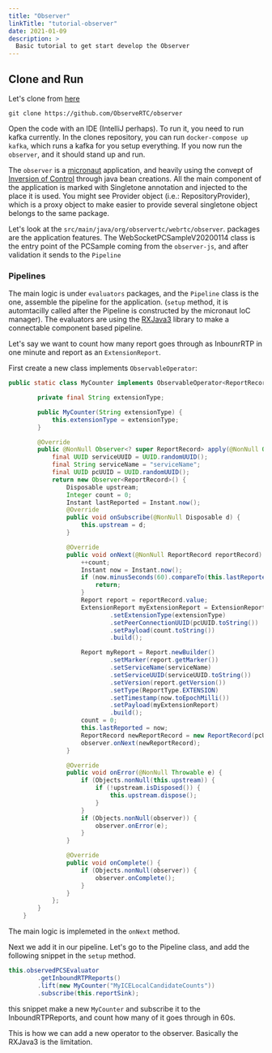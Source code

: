 ```yaml
---
title: "Observer"
linkTitle: "tutorial-observer"
date: 2021-01-09
description: >
  Basic tutorial to get start develop the Observer
---
```


## Clone and Run

Let's clone from [here](https://github.com/ObserveRTC/observer)

    git clone https://github.com/ObserveRTC/observer

Open the code with an IDE (IntelliJ perhaps).
To run it, you need to run kafka currently. In 
the clones repository, you can run `docker-compose up kafka`, which 
runs a kafka for you setup everything.
If you now run the `observer`, and it should stand up and run.

The `observer` is a [micronaut](https://micronaut.io) application, 
and heavily using the convept of [Inversion of Control](https://docs.micronaut.io/latest/guide/index.html#ioc) through java bean creations.
All the main component of the application is marked with 
Singletone annotation and injected to the place it is used.
You might see Provider object (i.e.: RepositoryProvider), which 
is a proxy object to make easier to provide several singletone 
object belongs to the same package.


Let's look at the `src/main/java/org/observertc/webrtc/observer`.
packages are the application features. 
The WebSocketPCSampleV20200114 class is the entry point of the 
PCSample coming from the `observer-js`, and after 
validation it sends to the `Pipeline`

### Pipelines

The main logic is under `evaluators` packages, and the 
`Pipeline` class is the one, assemble the pipeline 
for the application. (`setup` method, it is automtacilly called 
after the Pipeline is constructed by the micronaut IoC manager).
The evaluators are using the [RXJava3](https://github.com/ReactiveX/RxJava) 
library to make a connectable component based pipeline.

Let's say we want to count how many report goes through
as InbounrRTP in one minute and report as an `ExtensionReport`.

First create a new class implements `ObservableOperator`:
```java
public static class MyCounter implements ObservableOperator<ReportRecord, ReportRecord> {

        private final String extensionType;

        public MyCounter(String extensionType) {
            this.extensionType = extensionType;
        }

        @Override
        public @NonNull Observer<? super ReportRecord> apply(@NonNull Observer<? super ReportRecord> observer) throws Throwable {
            final UUID serviceUUID = UUID.randomUUID();
            final String serviceName = "serviceName";
            final UUID pcUUID = UUID.randomUUID();
            return new Observer<ReportRecord>() {
                Disposable upstream;
                Integer count = 0;
                Instant lastReported = Instant.now();
                @Override
                public void onSubscribe(@NonNull Disposable d) {
                    this.upstream = d;
                }

                @Override
                public void onNext(@NonNull ReportRecord reportRecord) {
                    ++count;
                    Instant now = Instant.now();
                    if (now.minusSeconds(60).compareTo(this.lastReported) < 0) {
                        return;
                    }
                    Report report = reportRecord.value;
                    ExtensionReport myExtensionReport = ExtensionReport.newBuilder()
                            .setExtensionType(extensionType)
                            .setPeerConnectionUUID(pcUUID.toString())
                            .setPayload(count.toString())
                            .build();

                    Report myReport = Report.newBuilder()
                            .setMarker(report.getMarker())
                            .setServiceName(serviceName)
                            .setServiceUUID(serviceUUID.toString())
                            .setVersion(report.getVersion())
                            .setType(ReportType.EXTENSION)
                            .setTimestamp(now.toEpochMilli())
                            .setPayload(myExtensionReport)
                            .build();
                    count = 0;
                    this.lastReported = now;
                    ReportRecord newReportRecord = new ReportRecord(pcUUID, myReport);
                    observer.onNext(newReportRecord);
                }

                @Override
                public void onError(@NonNull Throwable e) {
                    if (Objects.nonNull(this.upstream)) {
                        if (!upstream.isDisposed()) {
                            this.upstream.dispose();
                        }
                    }
                    if (Objects.nonNull(observer)) {
                        observer.onError(e);
                    }
                }

                @Override
                public void onComplete() {
                    if (Objects.nonNull(observer)) {
                        observer.onComplete();
                    }
                }
            };
        }
    }
```

The main logic is implemeted in the `onNext` method.

Next we add it in our pipeline. Let's go to the Pipeline class, and 
add the following snippet in the `setup` method.

```java
this.observedPCSEvaluator
        .getInboundRTPReports()
        .lift(new MyCounter("MyICELocalCandidateCounts"))
        .subscribe(this.reportSink);
```

this snippet make a new `MyCounter` and subscribe it to the 
InboundRTPReports, and count how many of it goes through in 
60s.

This is how we can add a new operator to the observer.
Basically the RXJava3 is the limitation.

